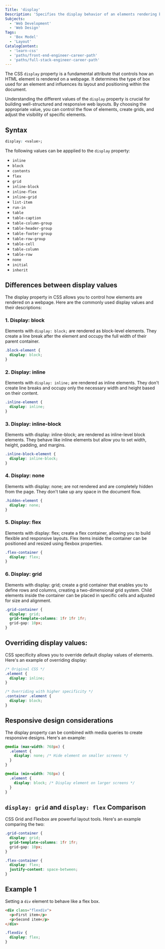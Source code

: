 ```yaml
---
Title: 'display'
Description: 'Specifies the display behavior of an elements rendering box.'
Subjects:
  - 'Web Development'
  - 'Web Design'
Tags:
  - 'Box Model'
  - 'Layout'
CatalogContent:
  - 'learn-css'
  - 'paths/front-end-engineer-career-path'
  - 'paths/full-stack-engineer-career-path'
---
```


The CSS `display` property is a fundamental attribute that controls how an HTML element is rendered on a webpage. It determines the type of box used for an element and influences its layout and positioning within the document.

Understanding the different values of the `display` property is crucial for building well-structured and responsive web layouts. By choosing the appropriate value, you can control the flow of elements, create grids, and adjust the visibility of specific elements.





## Syntax

```css
display: <value>;
```

The following values can be appplied to the `display` property:

- `inline`
- `block`
- `contents`
- `flex`
- `grid`
- `inline-block`
- `inline-flex`
- `inline-grid`
- `list-item`
- `run-in`
- `table`
- `table-caption`
- `table-column-group`
- `table-header-group`
- `table-footer-group`
- `table-row-group`
- `table-cell`
- `table-column`
- `table-row`
- `none`
- `initial`
- `inherit`

## Differences between display values

The display property in CSS allows you to control how elements are rendered on a webpage. Here are the commonly used display values and their descriptions:

### 1. Display: block

Elements with `display: block;` are rendered as block-level elements. They create a line break after the element and occupy the full width of their parent container.

```css
.block-element {
  display: block;
}
```

### 2. Display: inline

Elements with `display: inline;` are rendered as inline elements. They don't create line breaks and occupy only the necessary width and height based on their content.

```css
.inline-element {
  display: inline;
}
```

### 3. Display: inline-block

  Elements with display: inline-block; are rendered as inline-level block elements. They behave like inline elements but allow you to set width, height, padding, and margins.
```css
.inline-block-element {
  display: inline-block;
}
```
### 4. Display: none

 Elements with display: none; are not rendered and are completely hidden from the page. They don't take up any space in the document flow.
```css
.hidden-element {
  display: none;
}
```
### 5. Display: flex

 Elements with display: flex; create a flex container, allowing you to build flexible and responsive layouts. Flex items inside the container can be positioned and resized using flexbox properties.
```css
.flex-container {
  display: flex;
}
```
### 6. Display: grid

Elements with display: grid; create a grid container that enables you to define rows and columns, creating a two-dimensional grid system. Child elements inside the container can be placed in specific cells and adjusted for size and alignment.
```css
.grid-container {
  display: grid;
  grid-template-columns: 1fr 1fr 1fr;
  grid-gap: 10px;
}
```























## Overriding display values:

CSS specificity allows you to override default display values of elements. Here's an example of overriding display:

```css
/* Original CSS */
.element {
  display: inline;
}

/* Overriding with higher specificity */
.container .element {
  display: block;
}

```

## Responsive design considerations

The display property can be combined with media queries to create responsive designs. Here's an example:

```css
@media (max-width: 768px) {
  .element {
    display: none; /* Hide element on smaller screens */
  }
}

@media (min-width: 768px) {
  .element {
    display: block; /* Display element on larger screens */
  }
}


```

## `display: grid` and `display: flex` Comparison

CSS Grid and Flexbox are powerful layout tools. Here's an example comparing the two:

```css
.grid-container {
  display: grid;
  grid-template-columns: 1fr 1fr;
  grid-gap: 10px;
}

.flex-container {
  display: flex;
  justify-content: space-between;
}


```



## Example 1

Setting a `div` element to behave like a flex box.

```html
<div class="flexdiv">
  <p>First item</p>
  <p>Second item</p>
</div>
```

```css
.flexdiv {
  display: flex;
}
```


